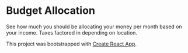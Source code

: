 # Budget Allocation

See how much you should be allocating your money per month based on your income. Taxes factored in depending on location.

This project was bootstrapped with [Create React App](https://github.com/facebook/create-react-app).